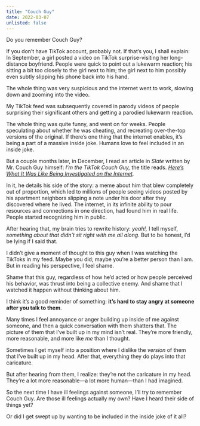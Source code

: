 ```yaml
---
title: "Couch Guy"
date: 2022-03-07
unlisted: false
---
```


Do you remember Couch Guy?

If you don’t have TikTok account, probably not. If that’s you, I shall explain: In September, a girl posted a video on TikTok surprise-visiting her long-distance boyfriend. People were quick to point out a lukewarm reaction; his sitting a bit too closely to the girl next to him; the girl next to him possibly even subtly slipping his phone back into his hand.

The whole thing was very suspicious and the internet went to work, slowing down and zooming into the video.

My TikTok feed was subsequently covered in parody videos of people surprising their significant others and getting a parodied lukewarm reaction.

The whole thing was quite funny, and went on for weeks. People speculating about whether he was cheating, and recreating over-the-top versions of the original. If there’s one thing that the internet enables, it’s being a part of a massive inside joke. Humans love to feel included in an inside joke.

But a couple months later, in December, I read an article in _Slate_ written by Mr. Couch Guy himself: _I’m the TikTok Couch Guy,_ the title reads. _[Here’s What It Was Like Being Investigated on the Internet](https://slate.com/technology/2021/12/tiktok-couch-guy-internet-sleuths.html)._

In it, he details his side of the story: a meme about him that blew completely out of proportion, which led to millions of people seeing videos posted by his apartment neighbors slipping a note under his door after they discovered where he lived. The internet, in its infinite ability to pour resources and connections in one direction, had found him in real life. People started recognizing him in public.

After hearing that, my brain tries to rewrite history: _yeah!,_ I tell myself, _something about that didn’t sit right with me all along_. But to be honest, I’d be lying if I said that.

I didn’t give a moment of thought to this guy when I was watching the TikToks in my feed. Maybe you did; maybe you’re a better person than I am. But in reading his perspective, I feel shame.

Shame that this guy, regardless of how he’d acted or how people perceived his behavior, was thrust into being a collective enemy. And shame that I watched it happen without thinking about him.

I think it’s a good reminder of something: **it’s hard to stay angry at someone after you talk to them**.

Many times I feel annoyance or anger building up inside of me against someone, and then a quick conversation with them shatters that. The picture of them that I’ve built up in my mind isn’t real. They’re more friendly, more reasonable, and more like _me_ than I thought.

Sometimes I get myself into a position where I dislike the _version_ of them that I’ve built up in my head. After that, everything they do plays into that caricature.

But after hearing from them, I realize: they’re not the caricature in my head. They’re a lot more reasonable—a lot more human—than I had imagined.

So the next time I have ill feelings against someone, I’ll try to remember Couch Guy. Are those ill feelings actually my own? Have I heard their side of things yet?

Or did I get swept up by wanting to be included in the inside joke of it all?
